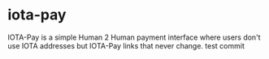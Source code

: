 # iota-pay
IOTA-Pay is a simple Human 2 Human payment interface where users don't use IOTA addresses but IOTA-Pay links that never change.
test commit
